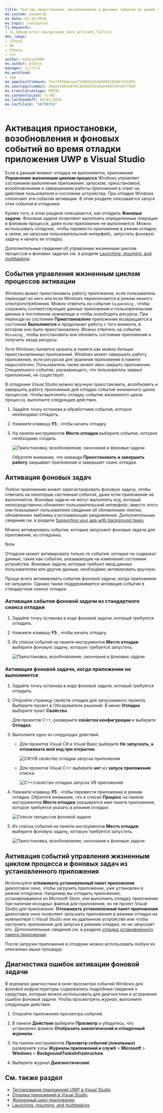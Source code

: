 ```yaml
---
title: Триггер приостановки, возобновления и фоновых событий во время отладки универсальной платформы Windows | Документация Майкрософт
ms.custom: seodec18
ms.date: 01/16/2018
ms.topic: conceptual
f1_keywords:
- vs.debug.error.background_task_activate_failure
dev_langs:
- CSharp
- VB
- FSharp
- C++
author: mikejo5000
ms.author: mikejo
manager: jillfra
ms.workload:
- uwp
ms.openlocfilehash: f5ef78f64ecea712083a25ab999f1554672d3381
ms.sourcegitcommit: d4bea2867a4f0c3b044fd334a54407c0fe87f9e8
ms.translationtype: MTE95
ms.contentlocale: ru-RU
ms.lasthandoff: 04/01/2019
ms.locfileid: "58790359"
---
```

# <a name="how-to-trigger-suspend-resume-and-background-events-while-debugging-uwp-apps-in-visual-studio"></a>Активация приостановки, возобновления и фоновых событий во время отладки приложения UWP в Visual Studio
Если в данный момент отладка не выполняется, приложение **Управление жизненным циклом процесса** Windows управляет состоянием выполнения приложения: запуском, приостановкой, возобновлением и завершением работы приложения в ответ на действия пользователя и состояние устройства. При отладке Windows отключает эти события активации. В этом разделе описывается запуск этих событий в отладчике.

 Кроме того, в этом разделе описывается, как отладить **Фоновые задачи**. Фоновые задачи позволяют выполнять определенные операции в фоновом процессе, даже если приложение не выполняется. Можно использовать отладчик, чтобы перевести приложение в режим отладки, а затем, не запуская пользовательский интерфейс, запустить фоновую задачу и начать ее отладку.

 Дополнительные сведения об управлении жизненным циклом процессов и фоновых задачах см. в разделе [Launching, resuming, and multitasking](/windows/uwp/launch-resume/index).

##  <a name="BKMK_Trigger_Process_Lifecycle_Management_events"></a> События управления жизненным циклом процессов активации
 Windows может приостановить работу приложения, если пользователь переходит из него или если Windows переключается в режим низкого электропотребления. Можно ответить на событие `Suspending` , чтобы сохранить соответствующие данные приложения и пользовательские данные в постоянном хранилище и чтобы освободить ресурсы. При переходе из состояния **Приостановлено** приложение возвращается в состояние **Выполняется** и продолжает работу с того момента, в котором оно было приостановлено. Можно ответить на событие `Resuming` , чтобы восстановить или обновить состояние приложения и получить назад ресурсы.

 Хотя Windows пытается хранить в памяти как можно больше приостановленных приложений, Windows может завершить работу приложения, если ресурсов для хранения приложения в памяти недостаточно. Пользователь также может явно закрыть приложение. Специального события, указывающего, что пользователь закрыл приложение, не существует.

 В отладчике Visual Studio можно вручную приостановить, возобновить и завершить работу приложения для отладки событий жизненного цикла процессов. Чтобы выполнить отладку события жизненного цикла процесса, выполните следующие действия.

1.  Задайте точку останова в обработчике события, которое необходимо отладить.

2.  Нажмите клавишу **F5** , чтобы начать отладку.

3.  На панели инструментов **Место отладки** выберите событие, которое необходимо создать.

     ![Приостановка, возобновление, окончания и фоновые задачи](../debugger/media/dbg_suspendresumebackground.png "DBG_SuspendResumeBackground")

     Обратите внимание, что команда **Приостановить и завершить работу** закрывает приложение и завершает сеанс отладки.

##  <a name="BKMK_Trigger_background_tasks"></a> Активация фоновых задач
 Любое приложение может зарегистрировать фоновую задачу, чтобы отвечать на некоторые системные события, даже если приложение не выполняется. Фоновые задачи не могут выполнять код, который непосредственно обновляет пользовательский интерфейс; вместо этого они показывают пользователю сведения об обновлениях плитки, обновлениях эмблемы и всплывающие уведомления. Дополнительные сведения см. в разделе [Supporting your app with background tasks](https://msdn.microsoft.com/library/4c7bb148-eb1f-4640-865e-41f627a46e8e).

 Можно активировать события, которые запускают фоновые задачи для приложения, из отладчика.

> [!NOTE]
>  Отладчик может активировать только те события, которые не содержат данные, такие как события, указывающие на изменение состояния устройства. Фоновые задачи, которые требуют ввод данных пользователем или другие данные, необходимо активировать вручную.

 Проще всего активировать событие фоновой задачи, когда приложение не запущено. Однако также поддерживается активация события в стандартном сеансе отладки.

###  <a name="BKMK_Trigger_a_background_task_event_from_a_standard_debug_session"></a> Активация события фоновой задачи из стандартного сеанса отладки

1.  Задайте точку останова в коде фоновой задачи, который требуется отладить.

2.  Нажмите клавишу **F5** , чтобы начать отладку.

3.  Из списка событий на панели инструментов **Место отладки** выберите фоновую задачу, которую требуется запустить.

     ![Приостановка, возобновление, окончания и фоновые задачи](../debugger/media/dbg_suspendresumebackground.png "DBG_SuspendResumeBackground")

###  <a name="BKMK_Trigger_a_background_task_when_the_app_is_not_running"></a> Активация фоновой задачи, когда приложение не выполняется

1.  Задайте точку останова в коде фоновой задачи, который требуется отладить.

2.  Откройте страницу свойств отладки для запускаемого проекта. Выберите проект в Обозревателе решений. В меню **Отладка** выберите пункт **Свойства**.

     Для проектов C++, разверните **свойства конфигурации** и выберите **Отладка**.

3.  Выполните одно из следующих действий.

    -   Для проектов Visual C# и Visual Basic выберите **Не запускать, а отлаживать мой код при открытии**.

         ![C&#35;&#47;VB свойство отладки запуска приложения](../debugger/media/dbg_csvb_dontlaunchapp.png "DBG_CsVb_DontLaunchApp")

    -   Для проектов Visual C++ выберите **нет** из **запуск приложения** списка.

         ![C&#43;&#43;&#47;свойство отладки запуска VB приложения](../debugger/media/dbg_cppjs_dontlaunchapp.png "DBG_CppJs_DontLaunchApp")

4.  Нажмите клавишу **F5** , чтобы перевести приложение в режим отладки. Обратите внимание, что в списке **Процесс** на панели инструментов **Место отладки** указывается имя пакета приложения, которое требуется указать в режиме отладки.

     ![Список процессов фоновой задачи](../debugger/media/dbg_backgroundtask_processlist.png "DBG_BackgroundTask_ProcessList")

5.  Из списка событий на панели инструментов **Место отладки** выберите фоновую задачу, которую требуется запустить.

     ![Приостановка, возобновление, окончания и фоновые задачи](../debugger/media/dbg_suspendresumebackground.png "DBG_SuspendResumeBackground")

##  <a name="BKMK_Trigger_Process_Lifetime_Management_events_and_background_tasks_from_an_installed_app"></a> Активация событий управления жизненным циклом процесса и фоновых задач из установленного приложения
 Используйте **отлаживать установленный пакет приложения** диалоговое окно, чтобы загрузить приложение, уже установлен в режим отладчика. Например вы отладить приложение, устанавливаемое из Microsoft Store, или выполнить отладку приложения при наличии исходных файлов для приложения, но не проект Visual Studio для приложения. **Отлаживать установленный пакет приложения** диалоговое окно позволяет запускать приложение в режиме отладки на компьютере с Visual Studio или на удаленном устройстве или чтобы настроить приложение для запуска в режиме отладки, но не запускает его. Дополнительные сведения см. в разделе [отладка установленного пакета приложения](../debugger/debug-installed-app-package.md).

 После загрузки приложения в отладчик можно использовать любую из описанных выше процедур.

##  <a name="BKMK_Diagnosing_background_task_activation_errors"></a> Диагностика ошибок активации фоновой задачи
 В журналах диагностики в окне просмотра событий Windows для фоновой инфраструктуры содержались подробные сведения о средствах, которые можно использовать для диагностики и устранения ошибок фоновой задачи. Чтобы просмотреть журнал, выполните следующие действия.

1.  Откройте приложение просмотра событий.

2.  В панели **Действия** выберите **Просмотр** и убедитесь, что установлен флажок **Отобразить аналитический и отладочный журналы** .

3.  На панели инструментов **Просмотр событий (локальных)** разверните узлы **Журналы приложений и служб** > **Microsoft** > **Windows** > **BackgroundTasksInfrastructure**.

4.  Выберите журнал **Диагностические** .

## <a name="see-also"></a>См. также раздел
- [Тестирование приложений UWP в Visual Studio](../test/testing-store-apps-with-visual-studio.md)
- [Отладка приложений в Visual Studio](/visualstudio/debugger/debugging-windows-store-and-windows-universal-apps)
- [Жизненный цикл приложения](/windows/uwp/launch-resume/app-lifecycle)
- [Launching, resuming, and multitasking](/windows/uwp/launch-resume/index)